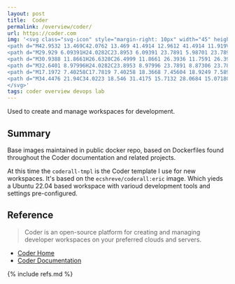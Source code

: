 ```yaml
---
layout: post
title:  Coder
permalink: /overview/coder/
url: https://coder.com
img: '<svg class="svg-icon" style="margin-right: 10px" width="45" height="31" viewBox="0 0 45 31" xmlns="http://www.w3.org/2000/svg">
<path d="M42.9532 13.469C42.0762 13.469 41.4914 12.9612 41.4914 11.919V5.93276C41.4914 2.1112 39.8966 0 35.7767 0H33.8629V4.03534H34.4477C36.069 4.03534 36.8399 4.91724 36.8399 6.49396V11.7854C36.8399 14.0836 37.5309 15.019 39.046 15.5C37.5309 15.9544 36.8399 16.9164 36.8399 19.2146C36.8399 20.5242 36.8399 21.8336 36.8399 23.1432C36.8399 24.2388 36.8399 25.3078 36.5475 26.4034C36.2552 27.419 35.7767 28.381 35.1122 29.2094C34.7401 29.6906 34.3148 30.0914 33.8364 30.4656V31H35.7501C39.87 31 41.4649 28.8888 41.4649 25.0672V19.081C41.4649 18.012 42.023 17.531 42.9267 17.531H44.0165V13.4956H42.9532V13.469Z"/>
<path d="M29.929 6.09391H24.0282C23.8953 6.09391 23.7891 5.98701 23.7891 5.85339V5.39909C23.7891 5.26547 23.8953 5.15857 24.0282 5.15857H29.9556C30.0884 5.15857 30.1948 5.26547 30.1948 5.39909V5.85339C30.1948 5.98701 30.0618 6.09391 29.929 6.09391Z"/>
<path d="M30.9388 11.8661H26.6328C26.4999 11.8661 26.3936 11.7591 26.3936 11.6255V11.1713C26.3936 11.0377 26.4999 10.9307 26.6328 10.9307H30.9388C31.0717 10.9307 31.1779 11.0377 31.1779 11.1713V11.6255C31.1779 11.7325 31.0717 11.8661 30.9388 11.8661Z"/>
<path d="M32.6401 8.97996H24.0282C23.8953 8.97996 23.7891 8.87306 23.7891 8.73944V8.28513C23.7891 8.1515 23.8953 8.04462 24.0282 8.04462H32.6135C32.7464 8.04462 32.8528 8.1515 32.8528 8.28513V8.73944C32.8528 8.84634 32.773 8.97996 32.6401 8.97996Z"/>
<path d="M17.1972 7.40258C17.7819 7.40258 18.3668 7.45604 18.9249 7.58966V6.49396C18.9249 4.94396 19.7223 4.03534 21.3171 4.03534H21.9019V0H19.9881C15.8682 0 14.2734 2.1112 14.2734 5.93276V7.91034C15.2037 7.58966 16.1872 7.40258 17.1972 7.40258Z"/>
<path d="M34.4476 21.94C34.0223 18.546 31.4175 15.7132 28.0684 15.0718C27.1381 14.8848 26.2078 14.858 25.3041 15.0184C25.2775 15.0184 25.2775 14.9916 25.2509 14.9916C23.789 11.9184 20.6527 9.88733 17.2504 9.88733C13.8481 9.88733 10.7383 11.865 9.24981 14.9382C9.22324 14.9382 9.22324 14.965 9.19665 14.965C8.23978 14.858 7.2829 14.9114 6.32602 15.152C3.03011 15.9537 0.531599 18.733 0.0797398 22.1002C0.0265799 22.4476 0 22.795 0 23.1158C0 24.1312 0.691078 25.0666 1.70111 25.2002C2.95037 25.3874 4.04014 24.4252 4.01357 23.196C4.01357 23.0088 4.01357 22.795 4.04014 22.608C4.25279 20.8976 5.5552 19.4546 7.25631 19.0537C7.78792 18.92 8.31951 18.8934 8.82454 18.9736C10.4459 19.1874 12.0407 18.3588 12.7318 16.9158C13.2368 15.8468 14.0342 14.9114 15.0974 14.4037C16.2669 13.8425 17.5959 13.7624 18.8186 14.19C20.0944 14.6442 21.0513 15.6062 21.6361 16.8088C22.2474 17.9848 22.5397 18.8132 23.8422 18.9736C24.3738 19.0537 25.8622 19.027 26.4205 19.0002C27.5102 19.0002 28.6 19.3744 29.3708 20.1494C29.8758 20.6838 30.2479 21.352 30.4074 22.1002C30.6466 23.3028 30.3543 24.5054 29.6366 25.414C29.1316 26.0554 28.4405 26.5364 27.6697 26.7502C27.2975 26.8572 26.9254 26.8838 26.5533 26.8838C26.3407 26.8838 26.0484 26.8838 25.7028 26.8838C24.6396 26.8838 22.3803 26.8838 20.6791 26.8838C19.5097 26.8838 18.5793 25.9486 18.5793 24.7726V20.8175V16.9425C18.5793 16.6218 18.3136 16.3546 17.9946 16.3546H17.1706C15.5492 16.3812 14.2468 18.1986 14.2468 20.1226C14.2468 22.0468 14.2468 27.1512 14.2468 27.1512C14.2468 29.2356 15.9213 30.9192 17.9946 30.9192C17.9946 30.9192 27.2179 30.8925 27.3507 30.8925C29.4771 30.6787 31.444 29.583 32.773 27.8994C34.1021 26.2692 34.7134 24.1312 34.4476 21.94Z"/>
</svg>'
tags: coder overview devops lab
---
```


Used to create and manage workspaces for development.

## Summary 

Base images maintained in public docker repo, based on Dockerfiles found throughout
the Coder documentation and related projects.

At this time the `coderall-tmpl` is the Coder template I use for new workspaces. It's
based on the `ecshreve/coderall:eric` image. Which yieds a Ubuntu 22.04 based workspace
with varioud development tools and settings pre-configured.

## Reference

> Coder is an open-source platform for creating and managing developer workspaces on your preferred clouds and servers.

- [Coder Home](https://coder.com)
- [Coder Documentation](https://coder.com/docs/v2/latest)

{% include refs.md %}